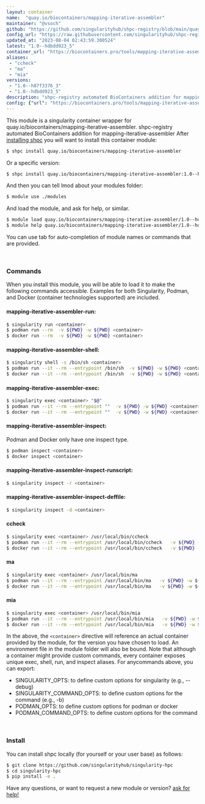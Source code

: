```yaml
---
layout: container
name:  "quay.io/biocontainers/mapping-iterative-assembler"
maintainer: "@vsoch"
github: "https://github.com/singularityhub/shpc-registry/blob/main/quay.io/biocontainers/mapping-iterative-assembler/container.yaml"
config_url: "https://raw.githubusercontent.com/singularityhub/shpc-registry/main/quay.io/biocontainers/mapping-iterative-assembler/container.yaml"
updated_at: "2023-08-04 02:43:59.300524"
latest: "1.0--hdbdd923_5"
container_url: "https://biocontainers.pro/tools/mapping-iterative-assembler"
aliases:
 - "ccheck"
 - "ma"
 - "mia"
versions:
 - "1.0--h87f3376_3"
 - "1.0--hdbdd923_5"
description: "shpc-registry automated BioContainers addition for mapping-iterative-assembler"
config: {"url": "https://biocontainers.pro/tools/mapping-iterative-assembler", "maintainer": "@vsoch", "description": "shpc-registry automated BioContainers addition for mapping-iterative-assembler", "latest": {"1.0--hdbdd923_5": "sha256:81c1dce388e8fd29641cd5a45f2ee13f1faec8f25f589257a260571323e4c1b1"}, "tags": {"1.0--h87f3376_3": "sha256:6651ca06c2ca4c2e5edcbffc92080608f263013205e713f0fd5b0b49ea42edc6", "1.0--hdbdd923_5": "sha256:81c1dce388e8fd29641cd5a45f2ee13f1faec8f25f589257a260571323e4c1b1"}, "docker": "quay.io/biocontainers/mapping-iterative-assembler", "aliases": {"ccheck": "/usr/local/bin/ccheck", "ma": "/usr/local/bin/ma", "mia": "/usr/local/bin/mia"}}
---
```


This module is a singularity container wrapper for quay.io/biocontainers/mapping-iterative-assembler.
shpc-registry automated BioContainers addition for mapping-iterative-assembler
After [installing shpc](#install) you will want to install this container module:


```bash
$ shpc install quay.io/biocontainers/mapping-iterative-assembler
```

Or a specific version:

```bash
$ shpc install quay.io/biocontainers/mapping-iterative-assembler:1.0--hdbdd923_5
```

And then you can tell lmod about your modules folder:

```bash
$ module use ./modules
```

And load the module, and ask for help, or similar.

```bash
$ module load quay.io/biocontainers/mapping-iterative-assembler/1.0--hdbdd923_5
$ module help quay.io/biocontainers/mapping-iterative-assembler/1.0--hdbdd923_5
```

You can use tab for auto-completion of module names or commands that are provided.

<br>

### Commands

When you install this module, you will be able to load it to make the following commands accessible.
Examples for both Singularity, Podman, and Docker (container technologies supported) are included.

#### mapping-iterative-assembler-run:

```bash
$ singularity run <container>
$ podman run --rm  -v ${PWD} -w ${PWD} <container>
$ docker run --rm  -v ${PWD} -w ${PWD} <container>
```

#### mapping-iterative-assembler-shell:

```bash
$ singularity shell -s /bin/sh <container>
$ podman run --it --rm --entrypoint /bin/sh  -v ${PWD} -w ${PWD} <container>
$ docker run --it --rm --entrypoint /bin/sh  -v ${PWD} -w ${PWD} <container>
```

#### mapping-iterative-assembler-exec:

```bash
$ singularity exec <container> "$@"
$ podman run --it --rm --entrypoint ""  -v ${PWD} -w ${PWD} <container> "$@"
$ docker run --it --rm --entrypoint ""  -v ${PWD} -w ${PWD} <container> "$@"
```

#### mapping-iterative-assembler-inspect:

Podman and Docker only have one inspect type.

```bash
$ podman inspect <container>
$ docker inspect <container>
```

#### mapping-iterative-assembler-inspect-runscript:

```bash
$ singularity inspect -r <container>
```

#### mapping-iterative-assembler-inspect-deffile:

```bash
$ singularity inspect -d <container>
```


#### ccheck

```bash
$ singularity exec <container> /usr/local/bin/ccheck
$ podman run --it --rm --entrypoint /usr/local/bin/ccheck   -v ${PWD} -w ${PWD} <container> -c " $@"
$ docker run --it --rm --entrypoint /usr/local/bin/ccheck   -v ${PWD} -w ${PWD} <container> -c " $@"
```


#### ma

```bash
$ singularity exec <container> /usr/local/bin/ma
$ podman run --it --rm --entrypoint /usr/local/bin/ma   -v ${PWD} -w ${PWD} <container> -c " $@"
$ docker run --it --rm --entrypoint /usr/local/bin/ma   -v ${PWD} -w ${PWD} <container> -c " $@"
```


#### mia

```bash
$ singularity exec <container> /usr/local/bin/mia
$ podman run --it --rm --entrypoint /usr/local/bin/mia   -v ${PWD} -w ${PWD} <container> -c " $@"
$ docker run --it --rm --entrypoint /usr/local/bin/mia   -v ${PWD} -w ${PWD} <container> -c " $@"
```



In the above, the `<container>` directive will reference an actual container provided
by the module, for the version you have chosen to load. An environment file in the
module folder will also be bound. Note that although a container
might provide custom commands, every container exposes unique exec, shell, run, and
inspect aliases. For anycommands above, you can export:

 - SINGULARITY_OPTS: to define custom options for singularity (e.g., --debug)
 - SINGULARITY_COMMAND_OPTS: to define custom options for the command (e.g., -b)
 - PODMAN_OPTS: to define custom options for podman or docker
 - PODMAN_COMMAND_OPTS: to define custom options for the command

<br>

### Install

You can install shpc locally (for yourself or your user base) as follows:

```bash
$ git clone https://github.com/singularityhub/singularity-hpc
$ cd singularity-hpc
$ pip install -e .
```

Have any questions, or want to request a new module or version? [ask for help!](https://github.com/singularityhub/singularity-hpc/issues)